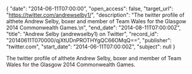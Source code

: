 {
  "date": "2014-06-11T07:00:00", 
  "open_access": false, 
  "target_url": "https://twitter.com/andrewselby1/", 
  "description": "The twitter profile of althete Andrew Selby, boxer and member of Team Wales for the Glasgow 2014 Commonwealth Games.\n", 
  "end_date": "2014-08-11T07:00:00Z", 
  "title": "Andrew Selby (andrewselby1) on Twitter", 
  "record_id": "20140611T070000/qjXtUDnPROTHYgQC66OMqQ==", 
  "publisher": "twitter.com", 
  "start_date": "2014-06-11T07:00:00Z", 
  "subject": null
}

The twitter profile of althete Andrew Selby, boxer and member of Team Wales for the Glasgow 2014 Commonwealth Games.
